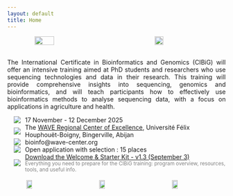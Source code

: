 ```yaml
---
layout: default
title: Home
---
```


<div style="display:flex"> 
<img src="/cibig/assets/img/logo_wave2.jpeg" style="display: block; margin: 0 auto; width: 30%; ">
<img src="/cibig/assets/img/logo_uboigny.jpeg" style="display: block; margin: 0 auto; width: 20%; ">
</div> 

<br />
<div>
 <p align="justify">
The International Certificate in Bioinformatics and Genomics (CIBiG) will offer an intensive training aimed at PhD students and researchers who use sequencing technologies and data in their research.
This training will provide comprehensive insights into sequencing, genomics and bioinformatics, and  will teach participants how to effectively use bioinformatics methods to analyse sequencing data, with a focus on applications in agriculture and health.

<div style="display: flex; align-items: center;">
<div style="margin-left: 15px; margin-right: 10px;">
<img src="/cibig/assets/img/icon_calendar-5.png">
</div>
<div>
17 November - 12 December 2025
</div>
</div>

<div style="display: flex; align-items: center;">
<div style="margin-left: 15px; margin-right: 10px;">
<img src="/cibig/assets/img/icon_place-8.png">
</div>
<div>
The <a href="https://wave-center.org/" target_blank>WAVE Regional Center of Excellence</a>, Université Félix Houphouët-Boigny, Bingerville, Abijan
</div>
</div>

<!--- <div style="display: flex; align-items: center;">
<div style="margin-left: 15px; margin-right: 10px;">
<img src="/cibig/assets/img/icon-dollar-5.png">
</div>
<div>
2,000,000 CFA
</div>
</div>
--->

<div style="display: flex; align-items: center;">
<div style="margin-left: 15px; margin-right: 10px;">
<img src="/cibig/assets/img/icon_email-5.png">
</div>
<div>
 bioinfo@wave-center.org
</div>
</div>

<div style="display: flex; align-items: center;">
<div style="margin-left: 15px; margin-right: 10px;">
<img src="/cibig/assets/img/icon_apply-5.png" style="vertical-align: middle;">
</div>
<div>
Open application with selection : 15 places
</div>
</div>

<div style="display: flex; align-items: center;">
<div style="margin-left: 15px; margin-right: 10px;">
<img src="/cibig/assets/img/kit-starter_icon2.png" style="vertical-align: middle;">
</div>
<div>
    <a href="https://wave-centre.github.io/cibig/assets/img/CIBIG2025_Welcome_Starter_Kit_v1.3.pdf" target="_blank">
Download the Welcome & Starter Kit - v1.3 (September 3)
    </a>
    <br>
    <small style="color: gray;">
      Everything you need to prepare for the CIBiG training: program overview, resources, tools, and useful info.
    </small></div>
</div>

<br/>

<div style="display:flex"> 
<img src="/cibig/assets/img/logo_ujkz.jpeg" style="display: block; margin: 0 auto; width: 16%;">
<img src="/cibig/assets/img/logo_itrop.png" style="display: block; margin: 0 auto; width: 16%; ">
<img src="/cibig/assets/img/logo_ird.png" style="display: block; margin: 0 auto; width: 16%;">
</div> 

